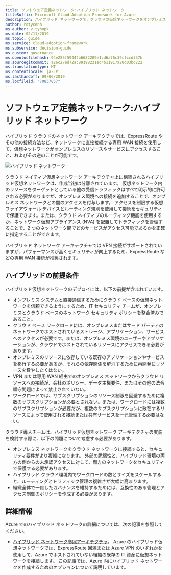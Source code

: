 ```yaml
---
title: ソフトウェア定義ネットワーク:ハイブリッド ネットワーク
titleSuffix: Microsoft Cloud Adoption Framework for Azure
description: ハイブリッド ネットワークで、クラウドの仮想ネットワークをオンプレミス リソースに接続できるようにする方法の説明。
author: rotycenh
ms.author: v-tyhopk
ms.date: 02/11/2019
ms.topic: guide
ms.service: cloud-adoption-framework
ms.subservice: decision-guide
ms.custom: governance
ms.openlocfilehash: 94e285f59442b6632209e1cd6a76c39cfccd337b
ms.sourcegitcommit: a26c27ed72ac89198231ec4b11917a20d03bd222
ms.translationtype: HT
ms.contentlocale: ja-JP
ms.lasthandoff: 09/06/2019
ms.locfileid: "70837857"
---
```

# <a name="software-defined-networking-hybrid-network"></a>ソフトウェア定義ネットワーク:ハイブリッド ネットワーク

ハイブリッド クラウドのネットワーク アーキテクチャでは、ExpressRoute やその他の接続方法など、ネットワークに直接接続する専用 WAN 接続を使用して、仮想ネットワークがオンプレミスのリソースやサービスにアクセスすること、およびその逆のことが可能です。

![ハイブリッド ネットワーク](https://docs.microsoft.com/azure/architecture/reference-architectures/hybrid-networking/images/expressroute.png)

クラウド ネイティブ仮想ネットワーク アーキテクチャ上に構築されるハイブリッド仮想ネットワークは、作成当初は分離されています。 仮想ネットワーク内のリソースをターゲットとしている他の受信トラフィックはすべて明示的に許可される必要がありますが、オンプレミス環境への接続を追加することで、オンプレミス ネットワークとの間のアクセスを付与します。 アクセスを制限する仮想ファイアウォール デバイスとルーティング規則を使用して接続をセキュリティで保護できます。または、クラウド ネイティブのルーティング機能を使用するか、ネットワーク仮想アプライアンス (NVA) を配置してトラフィックを管理することで、2 つのネットワーク間でどのサービスがアクセス可能であるかを正確に指定することができます。

ハイブリッド ネットワーク アーキテクチャでは VPN 接続がサポートされていますが、パフォーマンスが高くセキュリティが向上するため、ExpressRoute などの専用 WAN 接続が推奨されます。

## <a name="hybrid-assumptions"></a>ハイブリッドの前提条件

ハイブリッド仮想ネットワークのデプロイには、以下の前提が含まれています。

- オンプレミス システムと直接通信するためにクラウド ベースの仮想ネットワークを信頼できるようにするため、IT セキュリティ チームが、オンプレミスとクラウド ベースのネットワーク セキュリティ ポリシーを整合済みであること。
- クラウド ベース ワークロードには、オンプレミスまたはサード パーティのネットワークでホストされているストレージ、アプリケーション、サービスへのアクセスが必要です。または、オンプレミス環境のユーザーやアプリケーションが、クラウドでホストされているリソースにアクセスできる必要があります。
- オンプレミスのリソースに依存している既存のアプリケーションやサービスを移行する必要があるが、それらの依存関係を解消するために再開発にリソースを費やしたくはない。
- VPN または専用 WAN 経由でのオンプレミス ネットワークからクラウド リソースへの接続が、会社のポリシー、データ主権要件、またはその他の法令順守問題によって禁止されていない。
- ワークロードでは、サブスクリプションのリソース制限を回避するために複数のサブスクリプションが必要とされない。または、ワークロードには複数のサブスクリプションが必要だが、複数のサブスクリプションに散在するリソースによって使用される接続または共有サービスを一元管理する必要はない。

クラウド導入チームは、ハイブリッド仮想ネットワーク アーキテクチャの実装を検討する際に、以下の問題について考慮する必要があります。

- オンプレミス ネットワークをクラウド ネットワークに接続すると、セキュリティ要件がより複雑になります。 外部の脆弱性と、ハイブリッド環境の両方の側からの未承認アクセスに対して、両方のネットワークをセキュリティで保護する必要があります。
- ハイブリッド クラウド環境内でワークロードの数とサイズをスケールすると、ルーティングとトラフィック管理の複雑さが大幅に高まります。
- 組織全体で一貫したガバナンスを維持するためには、互換性のある管理とアクセス制御のポリシーを作成する必要があります。

## <a name="learn-more"></a>詳細情報

Azure でのハイブリッド ネットワークの詳細については、次の記事を参照してください。

- [ハイブリッド ネットワーク参照アーキテクチャ](https://docs.microsoft.com/azure/architecture/reference-architectures/hybrid-networking/expressroute)。 Azure のハイブリッド仮想ネットワークでは、ExpressRoute 回線または Azure VPN のいずれかを使用して、Azure でホストされていない組織の既存の IT 資産に仮想ネットワークを接続します。 この記事では、Azure 内にハイブリッド ネットワークを作成するためのオプションについて説明しています。
